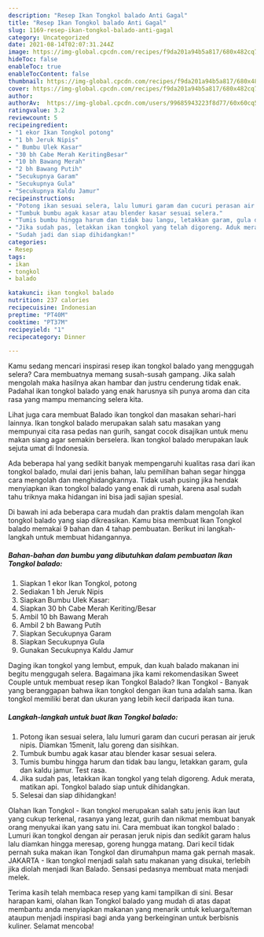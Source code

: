 ```yaml
---
description: "Resep Ikan Tongkol balado Anti Gagal"
title: "Resep Ikan Tongkol balado Anti Gagal"
slug: 1169-resep-ikan-tongkol-balado-anti-gagal
category: Uncategorized
date: 2021-08-14T02:07:31.244Z
image: https://img-global.cpcdn.com/recipes/f9da201a94b5a817/680x482cq70/ikan-tongkol-balado-foto-resep-utama.jpg
hideToc: false
enableToc: true
enableTocContent: false
thumbnail: https://img-global.cpcdn.com/recipes/f9da201a94b5a817/680x482cq70/ikan-tongkol-balado-foto-resep-utama.jpg
cover: https://img-global.cpcdn.com/recipes/f9da201a94b5a817/680x482cq70/ikan-tongkol-balado-foto-resep-utama.jpg
author:  
authorAv:  https://img-global.cpcdn.com/users/99685943223f8d77/60x60cq50/avatar.jpg
ratingvalue: 3.2
reviewcount: 5
recipeingredient:
- "1 ekor Ikan Tongkol potong"
- "1 bh Jeruk Nipis"
- " Bumbu Ulek Kasar"
- "30 bh Cabe Merah KeritingBesar"
- "10 bh Bawang Merah"
- "2 bh Bawang Putih"
- "Secukupnya Garam"
- "Secukupnya Gula"
- "Secukupnya Kaldu Jamur"
recipeinstructions:
- "Potong ikan sesuai selera, lalu lumuri garam dan cucuri perasan air jeruk nipis. Diamkan 15menit, lalu goreng dan sisihkan."
- "Tumbuk bumbu agak kasar atau blender kasar sesuai selera."
- "Tumis bumbu hingga harum dan tidak bau langu, letakkan garam, gula dan kaldu jamur. Test rasa."
- "Jika sudah pas, letakkan ikan tongkol yang telah digoreng. Aduk merata, matikan api. Tongkol balado siap untuk dihidangkan."
- "Sudah jadi dan siap dihidangkan!"
categories:
- Resep
tags:
- ikan
- tongkol
- balado

katakunci: ikan tongkol balado 
nutrition: 237 calories
recipecuisine: Indonesian
preptime: "PT40M"
cooktime: "PT37M"
recipeyield: "1"
recipecategory: Dinner

---
```



Kamu sedang mencari inspirasi resep ikan tongkol balado yang menggugah selera? Cara membuatnya memang susah-susah gampang. Jika salah mengolah maka hasilnya akan hambar dan justru cenderung tidak enak. Padahal ikan tongkol balado yang enak harusnya sih punya aroma dan cita rasa yang mampu memancing selera kita.


Lihat juga cara membuat Balado ikan tongkol dan masakan sehari-hari lainnya. Ikan tongkol balado merupakan salah satu masakan yang mempunyai cita rasa pedas nan gurih, sangat cocok disajikan untuk menu makan siang agar semakin berselera. Ikan tongkol balado merupakan lauk sejuta umat di Indonesia.

Ada beberapa hal yang sedikit banyak mempengaruhi kualitas rasa dari ikan tongkol balado, mulai dari jenis bahan, lalu pemilihan bahan segar hingga cara mengolah dan menghidangkannya. Tidak usah pusing jika hendak menyiapkan ikan tongkol balado yang enak di rumah, karena asal sudah tahu triknya maka hidangan ini bisa jadi sajian spesial.


Di bawah ini ada beberapa cara mudah dan praktis dalam mengolah ikan tongkol balado yang siap dikreasikan. Kamu bisa membuat Ikan Tongkol balado memakai 9 bahan dan 4 tahap pembuatan. Berikut ini langkah-langkah untuk membuat hidangannya.

<!--inarticleads1-->

##### Bahan-bahan dan bumbu yang dibutuhkan dalam pembuatan Ikan Tongkol balado:

1. Siapkan 1 ekor Ikan Tongkol, potong
1. Sediakan 1 bh Jeruk Nipis
1. Siapkan  Bumbu Ulek Kasar:
1. Siapkan 30 bh Cabe Merah Keriting/Besar
1. Ambil 10 bh Bawang Merah
1. Ambil 2 bh Bawang Putih
1. Siapkan Secukupnya Garam
1. Siapkan Secukupnya Gula
1. Gunakan Secukupnya Kaldu Jamur


Daging ikan tongkol yang lembut, empuk, dan kuah balado makanan ini begitu menggugah selera. Bagaimana jika kami rekomendasikan Sweet Couple untuk membuat resep ikan Tongkol Balado? Ikan Tongkol - Banyak yang beranggapan bahwa ikan tongkol dengan ikan tuna adalah sama. Ikan tongkol memiliki berat dan ukuran yang lebih kecil daripada ikan tuna. 

<!--inarticleads2-->

##### Langkah-langkah untuk buat Ikan Tongkol balado:

1. Potong ikan sesuai selera, lalu lumuri garam dan cucuri perasan air jeruk nipis. Diamkan 15menit, lalu goreng dan sisihkan.
1. Tumbuk bumbu agak kasar atau blender kasar sesuai selera.
1. Tumis bumbu hingga harum dan tidak bau langu, letakkan garam, gula dan kaldu jamur. Test rasa.
1. Jika sudah pas, letakkan ikan tongkol yang telah digoreng. Aduk merata, matikan api. Tongkol balado siap untuk dihidangkan.
1. Selesai dan siap dihidangkan!

Olahan Ikan Tongkol - Ikan tongkol merupakan salah satu jenis ikan laut yang cukup terkenal, rasanya yang lezat, gurih dan nikmat membuat banyak orang menyukai ikan yang satu ini. Cara membuat ikan tongkol balado : Lumuri ikan tongkol dengan air perasan jeruk nipis dan sedikit garam halus lalu diamkan hingga meresap, goreng hungga matang. Dari kecil tidak pernah suka makan ikan Tongkol dan dirumahpun mama gak pernah masak. JAKARTA - Ikan tongkol menjadi salah satu makanan yang disukai, terlebih jika diolah menjadi Ikan Balado. Sensasi pedasnya membuat mata menjadi melek. 

Terima kasih telah membaca resep yang kami tampilkan di sini. Besar harapan kami, olahan Ikan Tongkol balado yang mudah di atas dapat membantu anda menyiapkan makanan yang menarik untuk keluarga/teman ataupun menjadi inspirasi bagi anda yang berkeinginan untuk berbisnis kuliner. Selamat mencoba!

